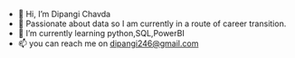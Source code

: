 - 👋 Hi, I’m Dipangi Chavda
- 👀 Passionate about data so I am currently in a route of career transition. 
- 🌱 I’m currently learning python,SQL,PowerBI
- 📫 you can reach me on dipangi246@gmail.com

<!---
Dipangi246/Dipangi246 is a ✨ special ✨ repository because its `README.md` (this file) appears on your GitHub profile.
You can click the Preview link to take a look at your changes.
--->
